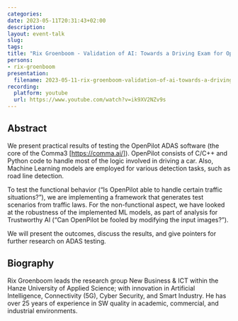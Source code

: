 ```yaml
---
categories:
date: 2023-05-11T20:31:43+02:00
description:
layout: event-talk
slug:
tags:
title: "Rix Groenboom - Validation of AI: Towards a Driving Exam for OpenPilot"
persons:
- rix-groenboom
presentation:
  filename: 2023-05-11-rix-groenboom-validation-of-ai-towards-a-driving-exam-for-openpilot.pdf
recording:
  platform: youtube
  url: https://www.youtube.com/watch?v=ik9XV2NZv9s
---
```


## Abstract

We present practical results of testing the OpenPilot ADAS software (the core of the Comma3 [https://comma.ai/]). OpenPilot consists of C/C++ and Python code to handle most of the logic involved in driving a car. Also, Machine Learning models are employed for various detection tasks, such as road line detection.

To test the functional behavior (“Is OpenPilot able to handle certain traffic situations?”), we are implementing a framework that generates test scenarios from traffic laws. For the non-functional aspect, we have looked at the robustness of the implemented ML models, as part of analysis for Trustworthy AI (“Can OpenPilot be fooled by modifying the input images?”).

We will present the outcomes, discuss the results, and give pointers for further research on ADAS testing.

## Biography

Rix Groenboom leads the research group New Business & ICT within the Hanze University of Applied Science; with innovation in Artificial Intelligence, Connectivity (5G), Cyber Security, and Smart Industry. He has over 25 years of experience in SW quality in academic, commercial, and industrial environments.
